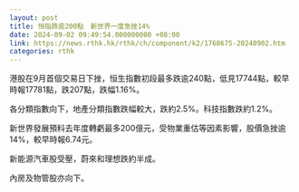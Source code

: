 ```yaml
---
layout: post
title: 恒指跌逾200點　新世界一度急挫14%
date: 2024-09-02 09:49:54.000000000 +08:00
link: https://news.rthk.hk/rthk/ch/component/k2/1768675-20240902.htm
categories: rthk
---
```


港股在9月首個交易日下挫，恒生指數初段最多跌逾240點，低見17744點，較早時報17781點，跌207點，跌幅1.16%。

各分類指數向下，地產分類指數跌幅較大，跌約2.5%。科技指數跌約1.2%。

新世界發展預料去年度轉虧最多200億元，受物業重估等因素影響，股價急挫逾14%，較早時報6.74元。

新能源汽車股受壓，蔚來和理想跌約半成。

內房及物管股亦向下。
